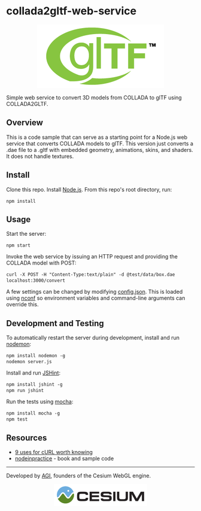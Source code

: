 # collada2gltf-web-service

<p align="center">
<a href="https://www.khronos.org/gltf"><img src="doc/gltf.png" /></a>
</p>

Simple web service to convert 3D models from COLLADA to glTF using COLLADA2GLTF.

## Overview

This is a code sample that can serve as a starting point for a Node.js web service that converts COLLADA models to
glTF.  This version just converts a .dae file to a .gltf with embedded geometry, animations, skins, and shaders.  It does not handle textures.

## Install

Clone this repo.  Install [Node.js](http://nodejs.org/).  From this repo's root directory, run:
```
npm install
```

## Usage

Start the server:
```
npm start
```

Invoke the web service by issuing an HTTP request and providing the COLLADA model with POST:
```
curl -X POST -H "Content-Type:text/plain" -d @test/data/box.dae localhost:3000/convert
```

A few settings can be changed by modifying [config.json](config.json).  This is loaded using [nconf](https://www.npmjs.com/package/nconf) so environment variables and command-line arguments can override this.

## Development and Testing

To automatically restart the server during development, install and run [nodemon](http://nodemon.io/):
```
npm install nodemon -g
nodemon server.js
```

Install and run [JSHint](http://jshint.com/):
```
npm install jshint -g
npm run jshint
```

Run the tests using [mocha](http://mochajs.org/):
```
npm install mocha -g
npm test
```

## Resources

* [9 uses for cURL worth knowing](http://httpkit.com/resources/HTTP-from-the-Command-Line/)
* [nodeinpractice](https://github.com/alexyoung/nodeinpractice) - book and sample code

***

Developed by <a href="http://www.agi.com/">AGI</a>, founders of the Cesium WebGL engine.
<p align="center">
<a href="http://cesiumjs.org/"><img src="doc/cesium.png" /></a>
</p>

